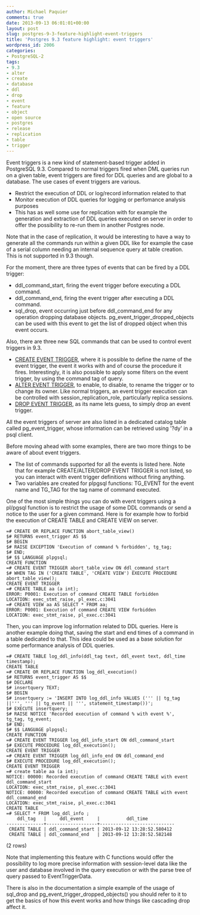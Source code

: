 ```yaml
---
author: Michael Paquier
comments: true
date: 2013-09-13 06:01:01+00:00
layout: post
slug: postgres-9-3-feature-highlight-event-triggers
title: 'Postgres 9.3 feature highlight: event triggers'
wordpress_id: 2006
categories:
- PostgreSQL-2
tags:
- 9.3
- alter
- create
- database
- ddl
- drop
- event
- feature
- object
- open source
- postgres
- release
- replication
- table
- trigger
---
```

Event triggers is a new kind of statement-based trigger added in PostgreSQL 9.3. Compared to normal triggers fired when DML queries run on a given table, event triggers are fired for DDL queries and are global to a database. The use cases of event triggers are various.

  * Restrict the execution of DDL or log/record information related to that
  * Monitor execution of DDL queries for logging or perfomance analysis purposes
  * This has as well some use for replication with for example the generation and extraction of DDL queries executed on server in order to offer the possibility to re-run them in another Postgres node.

Note that in the case of replication, it would be interesting to have a way to generate all the commands run within a given DDL like for example the case of a serial column needing an internal sequence query at table creation. This is not supported in 9.3 though.

For the moment, there are three types of events that can be fired by a DDL trigger:

  * ddl\_command\_start, firing the event trigger before executing a DDL command.
  * ddl\_command\_end, firing the event trigger after executing a DDL command.
  * sql\_drop, event occurring just before ddl\_command\_end for any operation dropping database objects. pg\_event\_trigger\_dropped\_objects can be used with this event to get the list of dropped object when this event occurs.

Also, there are three new SQL commands that can be used to control event triggers in 9.3.

  * [CREATE EVENT TRIGGER](http://www.postgresql.org/docs/9.3/static/sql-createeventtrigger.html), where it is possible to define the name of the event trigger, the event it works with and of course the procedure it fires. Interestingly, it is also possible to apply some filters on the event trigger, by using the command tag of query.
  * [ALTER EVENT TRIGGER](http://www.postgresql.org/docs/9.3/static/sql-altereventtrigger.html), to enable, to disable, to rename the trigger or to change its owner. Like normal triggers, an event trigger execution can be controlled with session\_replication\_role, particularly replica sessions.
  * [DROP EVENT TRIGGER](http://www.postgresql.org/docs/9.3/static/sql-dropeventtrigger.html), as its name lets guess, to simply drop an event trigger.

All the event triggers of server are also listed in a dedicated catalog table called pg\_event\_trigger, whose information can be retrieved using '?dy' in a psql client.

Before moving ahead with some examples, there are two more things to be aware of about event triggers.

  * The list of commands supported for all the events is listed here. Note that for example CREATE/ALTER/DROP EVENT TRIGGER is not listed, so you can interact with event trigger definitions without firing anything.
  * Two variables are created for plpgsql functions: TG\_EVENT for the event name and TG\_TAG for the tag name of command executed.

One of the most simple things you can do with event triggers using a pl/pgsql function is to restrict the usage of some DDL commands or send a notice to the user for a given command. Here is for example how to forbid the execution of CREATE TABLE and CREATE VIEW on server.

    =# CREATE OR REPLACE FUNCTION abort_table_view()
    $# RETURNS event_trigger AS $$
    $# BEGIN
    $# RAISE EXCEPTION 'Execution of command % forbidden', tg_tag;
    $# END;
    $# $$ LANGUAGE plpgsql;
    CREATE FUNCTION
    =# CREATE EVENT TRIGGER abort_table_view ON ddl_command_start
    $# WHEN TAG IN ('CREATE TABLE', 'CREATE VIEW') EXECUTE PROCEDURE abort_table_view();
    CREATE EVENT TRIGGER
    =# CREATE TABLE aa (a int);
    ERROR: P0001: Execution of command CREATE TABLE forbidden
    LOCATION: exec_stmt_raise, pl_exec.c:3041
    =# CREATE VIEW aa AS SELECT * FROM aa;
    ERROR: P0001: Execution of command CREATE VIEW forbidden
    LOCATION: exec_stmt_raise, pl_exec.c:3041

Then, you can improve log information related to DDL queries. Here is another example doing that, saving the start and end times of a command in a table dedicated to that. This idea could be used as a base solution for some performance analysis of DDL queries.

    =# CREATE TABLE log_ddl_info(ddl_tag text, ddl_event text, ddl_time timestamp);
    CREATE TABLE
    =# CREATE OR REPLACE FUNCTION log_ddl_execution()
    $# RETURNS event_trigger AS $$
    $# DECLARE
    $# insertquery TEXT;
    $# BEGIN
    $# insertquery := 'INSERT INTO log_ddl_info VALUES (''' || tg_tag ||''', ''' || tg_event || ''', statement_timestamp())';
    $# EXECUTE insertquery;
    $# RAISE NOTICE 'Recorded execution of command % with event %', tg_tag, tg_event;
    $# END;
    $# $$ LANGUAGE plpgsql;
    CREATE FUNCTION
    =# CREATE EVENT TRIGGER log_ddl_info_start ON ddl_command_start
    $# EXECUTE PROCEDURE log_ddl_execution();
    CREATE EVENT TRIGGER
    =# CREATE EVENT TRIGGER log_ddl_info_end ON ddl_command_end
    $# EXECUTE PROCEDURE log_ddl_execution();
    CREATE EVENT TRIGGER
    =# create table aa (a int);
    NOTICE: 00000: Recorded execution of command CREATE TABLE with event ddl_command_start
    LOCATION: exec_stmt_raise, pl_exec.c:3041
    NOTICE: 00000: Recorded execution of command CREATE TABLE with event ddl_command_end
    LOCATION: exec_stmt_raise, pl_exec.c:3041
    CREATE TABLE
    =# SELECT * FROM log_ddl_info ;
        ddl_tag   |     ddl_event     |          ddl_time
    --------------+-------------------+----------------------------
     CREATE TABLE | ddl_command_start | 2013-09-12 13:28:52.580412
     CREATE TABLE | ddl_command_end   | 2013-09-12 13:28:52.582148
   (2 rows)

Note that implementing this feature with C functions would offer the possibility to log more precise information with session-level data like the user and database involved in the query execution or with the parse tree of query passed to EventTriggerData.

There is also in the documentation a simple example of the usage of sql\_drop and pg\_event\_trigger\_dropped_objects() you should refer to it to get the basics of how this event works and how things like cascading drop affect it.

